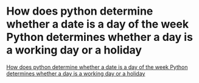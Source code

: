 # How does python determine whether a date is a day of the week  Python determines whether a day is a working day or a holiday
[How does python determine whether a date is a day of the week  Python determines whether a day is a working day or a holiday](https://aiwithcloud.com/2022/09/19/how_does_python_determine_whether_a_date_is_a_day_of_the_week__python_determines_whether_a_day_is_a_working_day_or_a_holiday/)